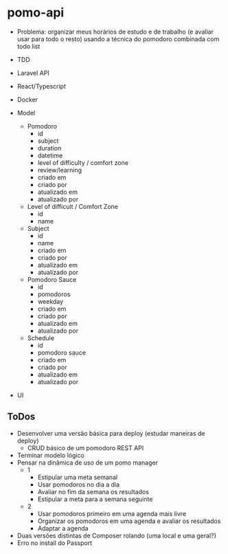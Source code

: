 # pomo-api

- Problema: organizar meus horários de estudo e de trabalho (e avaliar usar para todo o resto) usando a técnica do pomodoro combinada com todo list

- TDD
- Laravel API
- React/Typescript
- Docker
- Model
    - Pomodoro   
        - id
        - subject
        - duration
        - datetime
        - level of difficulty / comfort zone
        - review/learning
        - criado em
        - criado por
        - atualizado em
        - atualizado por
    - Level of difficult / Comfort Zone
        - id
        - name
    - Subject    
        - id
        - name
        - criado em
        - criado por
        - atualizado em
        - atualizado por
    - Pomodoro Sauce
        - id
        - pomodoros
        - weekday
        - criado em
        - criado por
        - atualizado em
        - atualizado por
    - Schedule
        - id
        - pomodoro sauce 
        - criado em
        - criado por
        - atualizado em
        - atualizado por
 - UI

## ToDos
- Desenvolver uma versão básica para deploy (estudar maneiras de deploy)
    - CRUD básico de um pomodoro REST API
- Terminar modelo lógico
- Pensar na dinâmica de uso de um pomo manager
    - 1
        - Estipular uma meta semanal
        - Usar pomodoros no dia a dia
        - Avaliar no fim da semana os resultados
        - Estipular a meta para a semana seguinte
    - 2
        - Usar pomodoros primeiro em uma agenda mais livre
        - Organizar os pomodoros em uma agenda e avaliar os resultados
        - Adaptar a agenda 
- Duas versões distintas de Composer rolando (uma local e uma geral?)
- Erro no install do Passport